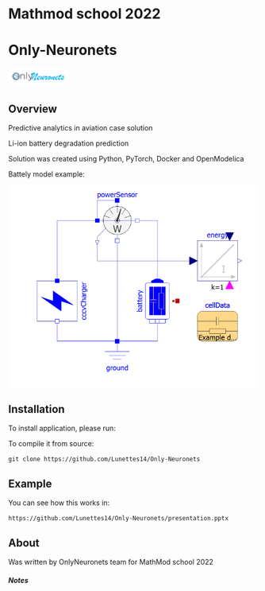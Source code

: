 # Mathmod school 2022
# Only-Neuronets


<p align="left">
  <img src="./img/logoneuronets.png" width="120">
</p>

## Overview

Predictive analytics in aviation case solution

Li-ion battery degradation prediction

Solution was created using Python, PyTorch, Docker and OpenModelica

Battely model example:
<p align="left">
  <img src="./img/image.png" width="520">
</p>

## Installation 

To install application, please run:


To compile it from source:

    git clone https://github.com/Lunettes14/Only-Neuronets


## Example
    
You can see how this works in:
   
    https://github.com/Lunettes14/Only-Neuronets/presentation.pptx


## About

Was written by OnlyNeuronets team for MathMod school 2022

##### Notes 


